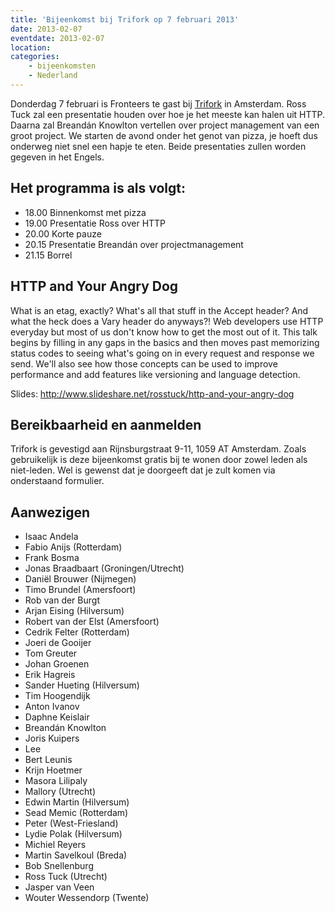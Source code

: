 ```yaml
---
title: 'Bijeenkomst bij Trifork op 7 februari 2013'
date: 2013-02-07
eventdate: 2013-02-07
location:
categories:
    - bijeenkomsten
    - Nederland
---
```


Donderdag 7 februari is Fronteers te gast bij [Trifork](http://trifork.nl) in Amsterdam. Ross Tuck zal een presentatie houden over hoe je het meeste kan halen uit HTTP. Daarna zal Breandán Knowlton vertellen over project management van een groot project. We starten de avond onder het genot van pizza, je hoeft dus onderweg niet snel een hapje te eten. Beide presentaties zullen worden gegeven in het Engels.

## Het programma is als volgt:

-   18.00 Binnenkomst met pizza
-   19.00 Presentatie Ross over HTTP
-   20.00 Korte pauze
-   20.15 Presentatie Breandán over projectmanagement
-   21.15 Borrel

## HTTP and Your Angry Dog

What is an etag, exactly? What's all that stuff in the Accept header? And what the heck does a Vary header do anyways?! Web developers use HTTP everyday but most of us don't know how to get the most out of it. This talk begins by filling in any gaps in the basics and then moves past memorizing status codes to seeing what's going on in every request and response we send. We'll also see how those concepts can be used to improve performance and add features like versioning and language detection.

Slides: <http://www.slideshare.net/rosstuck/http-and-your-angry-dog>

## Bereikbaarheid en aanmelden

Trifork is gevestigd aan Rijnsburgstraat 9-11, 1059 AT Amsterdam. Zoals gebruikelijk is deze bijeenkomst gratis bij te wonen door zowel leden als niet-leden. Wel is gewenst dat je doorgeeft dat je zult komen via onderstaand formulier.

## Aanwezigen

-   Isaac Andela
-   Fabio Anijs (Rotterdam)
-   Frank Bosma
-   Jonas Braadbaart (Groningen/Utrecht)
-   Daniël Brouwer (Nijmegen)
-   Timo Brundel (Amersfoort)
-   Rob van der Burgt
-   Arjan Eising (Hilversum)
-   Robert van der Elst (Amersfoort)
-   Cedrik Felter (Rotterdam)
-   Joeri de Gooijer
-   Tom Greuter
-   Johan Groenen
-   Erik Hagreis
-   Sander Hueting (Hilversum)
-   Tim Hoogendijk
-   Anton Ivanov
-   Daphne Keislair
-   Breandán Knowlton
-   Joris Kuipers
-   Lee
-   Bert Leunis
-   Krijn Hoetmer
-   Masora Lilipaly
-   Mallory (Utrecht)
-   Edwin Martin (Hilversum)
-   Sead Memic (Rotterdam)
-   Peter (West-Friesland)
-   Lydie Polak (Hilversum)
-   Michiel Reyers
-   Martin Savelkoul (Breda)
-   Bob Snellenburg
-   Ross Tuck (Utrecht)
-   Jasper van Veen
-   Wouter Wessendorp (Twente)
